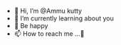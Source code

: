 - 👋 Hi, I’m @Ammu kutty
- 🌱 I’m currently learning about you
- 💞️ Be happy 
- 📫 How to reach me ...🥲

<!---
ammukutti2005/ammukutti2005 is a ✨ special ✨ repository because its `README.md` (this file) appears on your GitHub profile.
You can click the Preview link to take a look at your changes.
--->
